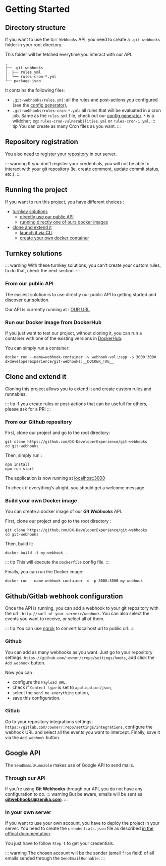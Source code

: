 # Getting Started

## Directory structure

If you want to use the `Git Webhooks` API, you need to create a `.git-webhooks` folder in your root directory.

This folder will be fetched everytime you interact with our API.

```
.
├── .git-webhooks
│  ├── rules.yml
│  └── rules-cron-*.yml
└── package.json
```

It contains the following files:

- `.git-webhooks/rules.yml`: all the rules and post-actions you configured (see the [config generator](configGenerator.md)),
- `.git-webhooks/rules-cron-*.yml`: all rules that will be evaluated in a cron job. Same as the `rules.yml` file, check out our [config generator](configGenerator.md). `*` is a wildchar; eg: `rules-cron-vulnerabilities.yml` or `rules-cron-1.yml`.
  ::: tip
  You can create as many Cron files as you want.
  :::

## Repository registration

You also need to [register your repository](registerToken.md) in our server.

::: warning
If you don't register your credentials, you will not be able to interact with your git repository (ie. create comment, update commit status, etc.).
:::

## Running the project

If you want to run this project, you have different choices :

- [turnkey solutions](#turnkey-solutions)
  - [directly use our public API](#from-our-public-api)
  - [running directly one of ours docker images](#run-our-docker-image-from-dockerhub)
- [clone and extend it](#clone-and-extend-it)
  - [launch it via CLI](#from-our-github-repository)
  - [create your own docker container](#build-your-own-docker-image)

## Turnkey solutions

::: warning
With these turnkey solutions, you can't create your custom rules, to do that, check the next section.
:::

### From our public API

The easiest solution is to use directly our public API to getting started and discover our solution.

Our API is currently running at : [OUR URL]().

### Run our Docker image from DockerHub

If you just want to test our project, without cloning it, you can run a container with one of the existing versions in [DockerHub](https://hub.docker.com/r/dxdeveloperexperience/git-webhooks).

You can simply run a container:

```
docker run --name=webhook-container -v webhook-vol:/app -p 3000:3000 dxdeveloperexperience/git-webhooks:__DOCKER_TAG__
```

## Clone and extend it

Cloning this project allows you to extend it and create custom rules and runnables.

::: tip
If you create rules or post-actions that can be usefull for others, please ask for a PR!
:::

### From our Github repository

First, clone our project and go to the root directory:

```
git clone https://github.com/DX-DeveloperExperience/git-webhooks
cd git-webhooks
```

Then, simply run :

```
npm install
npm run start
```

The application is now running at [localhost:3000](localhost:3000)

To check if everything's alright, you should get a welcome message.

### Build your own Docker image

You can create a docker image of our **_Git Webhooks_** API.

First, clone our project and go to the root directory :

```
git clone https://github.com/DX-DeveloperExperience/git-webhooks
cd git-webhooks
```

Then, build it:

```
docker build -t my-webhook .
```

::: tip
This will execute the `Dockerfile` config file.
:::

Finally, you can run the Docker image:

```
docker run --name webhook-container -d -p 3000:3000 my-webhook
```

## Github/Gitlab webhook configuration

Once the API is running, you can add a webhook to your git repository with the url : `http://<url of your server>/webhook`. You can also select the events you want to receive, or select all of them.

::: tip
You can use [ngrok](https://ngrok.com/) to convert localhost url to public url.
:::

### Github

You can add as many webhooks as you want. Just go to your repository settings: `https://github.com/:owner/:repo/settings/hooks`, add click the `Add webhook` button.

Now you can :

- configure the `Payload URL`,
- check if `Content type` is set to `application/json`,
- select the `send me everything` option,
- save this configuration.

### Gitlab

Go to your repository integrations settings: `https://gitlab.com/:owner/:repo/settings/integrations`, configure the webhook URL and select all the events you want to intercept. Finally, save it via the `Add webhook` button.

## Google API

The `SendEmailRunnable` makes use of Google API to send mails.

### Through our API

If you're using **Git Webhooks** through our API, you do not have any configuration to do.
::: warning
But be aware, emails will be sent as **gitwebhooks@zenika.com**.
:::

### In your own server

If you want to use your own account, you have to deploy the project in your server.
You need to create the `crendentials.json` file as described [in the offical documentation](https://developers.google.com/gmail/api/quickstart/nodejs).

You just have to follow `Step 1` to get your credentials.

::: warning
The chosen account will be the sender (email `from` field) of all emails sended through the `SendEmailRunnable`.
:::

